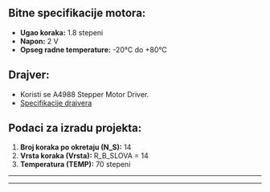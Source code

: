
## Bitne specifikacije motora:
- **Ugao koraka:** 1.8 stepeni
- **Napon:** 2 V
- **Opseg radne temperature:** -20°C do +80°C

## Drajver:
- Koristi se A4988 Stepper Motor Driver.
- [Specifikacije drajvera](https://www.pololu.com/product/1182/specs)

## Podaci za izradu projekta:
1. **Broj koraka po okretaju (N_S):** 14
2. **Vrsta koraka (Vrsta):** R_B_SLOVA = 14
3. **Temperatura (TEMP):** 70 stepeni

---

---

